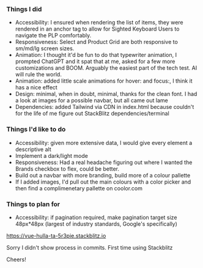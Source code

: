 ### Things I did
- Accessibility: I ensured when rendering the list of items, they were rendered in an anchor tag to allow for Sighted Keyboard Users to navigate the PLP comfortably.
- Responsiveness: Select and Product Grid are both responsive to sm/md/lg screen sizes.
- Animation: I thought it'd be fun to do that typewriter animation, I prompted ChatGPT and it spat that at me, asked for a few more customizations and BOOM. Arguably the easiest part of the tech test. AI will rule the world.
- Animation: added little scale animations for hover: and focus:, I think it has a nice effect
- Design: minimal, when in doubt, minimal, thanks for the clean font. I had a look at images for a possible navbar, but all came out lame
- Dependencies: added Tailwind via CDN in index.html because couldn't for the life of me figure out StackBlitz dependencies/terminal

### Things I'd like to do
- Accessibility: given more extensive data, I would give every element a descriptive alt
- Implement a dark/light mode
- Responsiveness: Had a real headache figuring out where I wanted the Brands checkbox to flex, could be better.
- Build out a navbar with more branding, build more of a colour pallette
- If I added images, I'd pull out the main colours with a color picker and then find a complimenetary pallette on coolor.com

### Things to plan for
- Accessibility: if pagination required, make pagination target size 48px*48px (largest of industry standards, Google's specifically)

https://vue-hulla-ta-5r3pie.stackblitz.io

Sorry I didn't show process in commits. First time using Stackblitz

Cheers!